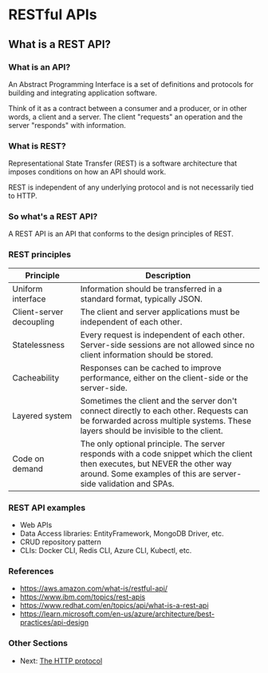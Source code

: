 # RESTful APIs

## What is a REST API?

### What is an API?

An Abstract Programming Interface is a set of definitions and protocols for building and integrating application software.

Think of it as a contract between a consumer and a producer, or in other words, a client and a server. The client "requests" an operation and the server "responds" with information.

### What is REST?

Representational State Transfer (REST) is a software architecture that imposes conditions on how an API should work.

REST is independent of any underlying protocol and is not necessarily tied to HTTP.

### So what's a REST API?

A REST API is an API that conforms to the design principles of REST.

### REST principles

| Principle                | Description                                                                                                                                                                                     |
| ------------------------ | ----------------------------------------------------------------------------------------------------------------------------------------------------------------------------------------------- |
| Uniform interface        | Information should be transferred in a standard format, typically JSON.                                                                                                                         |
| Client-server decoupling | The client and server applications must be independent of each other.                                                                                                                           |
| Statelessness            | Every request is independent of each other. Server-side sessions are not allowed since no client information should be stored.                                                                  |
| Cacheability             | Responses can be cached to improve performance, either on the client-side or the server-side.                                                                                                   |
| Layered system           | Sometimes the client and the server don't connect directly to each other. Requests can be forwarded across multiple systems. These layers should be invisible to the client.                    |
| Code on demand           | The only optional principle. The server responds with a code snippet which the client then executes, but NEVER the other way around. Some examples of this are server-side validation and SPAs. |

### REST API examples

- Web APIs
- Data Access libraries: EntityFramework, MongoDB Driver, etc.
- CRUD repository pattern
- CLIs: Docker CLI, Redis CLI, Azure CLI, Kubectl, etc.

### References

- <https://aws.amazon.com/what-is/restful-api/>
- <https://www.ibm.com/topics/rest-apis>
- <https://www.redhat.com/en/topics/api/what-is-a-rest-api>
- <https://learn.microsoft.com/en-us/azure/architecture/best-practices/api-design>

### Other Sections

- Next: [The HTTP protocol](./01%20RESTful%20APIs%20-%2002%20The%20HTTP%20protocol.md)
